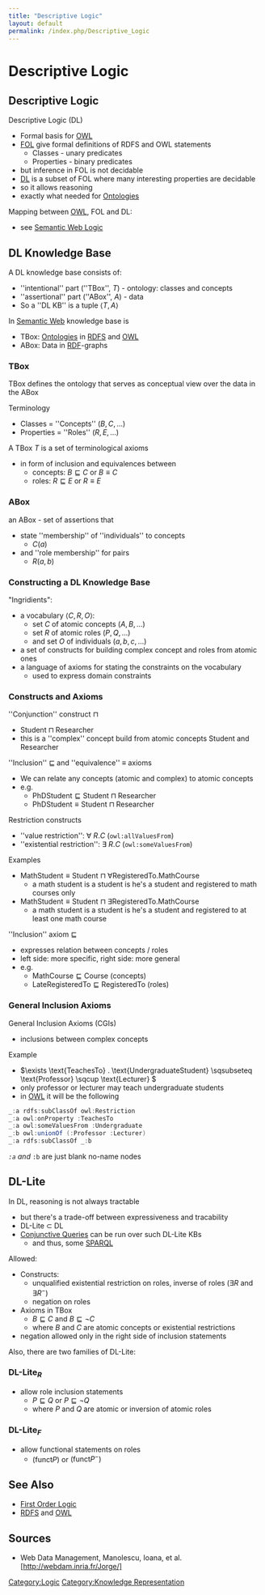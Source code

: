 ```yaml
---
title: "Descriptive Logic"
layout: default
permalink: /index.php/Descriptive_Logic
---
```


# Descriptive Logic

## Descriptive Logic
Descriptive Logic (DL)
- Formal basis for [OWL](OWL)
- [FOL](First_Order_Logic) give formal definitions of RDFS and OWL statements 
  - Classes - unary predicates
  - Properties - binary predicates
- but inference in FOL is not decidable
- [DL](Descriptive_Logic) is a subset of FOL where many interesting properties are decidable 
- so it allows reasoning 
- exactly what needed for [Ontologies](Ontologies)


Mapping between [OWL](OWL), FOL and DL: 
- see [Semantic Web Logic](Semantic_Web_Logic)


## DL Knowledge Base
A DL knowledge base consists of:
- ''intentional'' part (''TBox'', $T$) - ontology: classes and concepts
- ''assertional'' part (''ABox'', $A$) - data
- So a ''DL KB'' is a tuple $\langle T, A\rangle$


In [Semantic Web](Semantic_Web) knowledge base is
- TBox: [Ontologies](Ontologies) in [RDFS](RDFS) and [OWL](OWL)
- ABox: Data in [RDF](RDF)-graphs


### TBox
TBox defines the ontology that serves as conceptual view over the data in the ABox


Terminology
- Classes = ''Concepts'' ($B, C, ...$)
- Properties = ''Roles'' ($R, E, ...$)


A TBox $T$ is a set of terminological axioms
- in form of inclusion and equivalences between
  - concepts: $B \sqsubseteq C$ or $B \equiv C$
  - roles: $R \sqsubseteq E$ or $R \equiv E$

### ABox
an ABox - set of assertions that 
- state ''membership'' of ''individuals'' to concepts 
  - $C(a)$
- and ''role membership'' for pairs
  - $R(a, b)$


### Constructing a DL Knowledge Base
"Ingridients": 
- a vocabulary $\langle C, R, O \rangle$:
  - set $C$ of atomic concepts ($A, B, ...$)
  - set $R$ of atomic roles ($P, Q, ...$)
  - and set $O$ of individuals ($a, b, c, ...$)
- a set of constructs for building complex concept and roles from atomic ones 
- a language of axioms for stating the constraints on the vocabulary
  - used to express domain constraints 


### Constructs and Axioms
''Conjunction'' construct $\sqcap$
- $\text{Student} \sqcap \text{Researcher}$
- this is a ''complex'' concept build from atomic concepts $\text{Student}$ and $\text{Researcher}$


''Inclusion'' $\sqsubseteq$ and ''equivalence'' $\equiv$ axioms
- We can relate any concepts (atomic and complex) to atomic concepts 
- e.g. 
  - $\text{PhDStudent} \sqsubseteq \text{Student} \sqcap \text{Researcher}$
  - $\text{PhDStudent} \equiv \text{Student} \sqcap \text{Researcher}$


Restriction constructs 
- ''value restriction'': $\forall \ R.C$ (<code>owl:allValuesFrom</code>)
- ''existential restriction'': $\exists \ R.C$ (<code>owl:someValuesFrom</code>)


Examples
- $\text{MathStudent} \equiv \text{Student} \ \sqcap \ \forall \text{RegisteredTo} . \text{MathCourse}$
  - a math student is a student is he's a student and registered to math courses only
- $\text{MathStudent} \equiv \text{Student} \ \sqcap \ \exists \text{RegisteredTo} . \text{MathCourse}$
  - a math student is a student is he's a student and registered to at least one math course


''Inclusion'' axiom  $\sqsubseteq$
- expresses relation between concepts / roles
- left side: more specific, right side: more general
- e.g.
  - $\text{MathCourse} \sqsubseteq \text{Course}$ (concepts)
  - $\text{LateRegisteredTo} \sqsubseteq \text{RegisteredTo}$ (roles)


### General Inclusion Axioms
General Inclusion Axioms (CGIs)
- inclusions between complex concepts

Example
- $\exists \text{TeachesTo} . \text{UndergraduateStudent} \sqsubseteq \text{Professor} \sqcup \text{Lecturer} $
- only professor or lecturer may teach undergraduate students 
- in [OWL](OWL) it will be the following

```actionscript 3
_:a rdfs:subClassOf owl:Restriction
_:a owl:onProperty :TeachesTo
_:a owl:someValuesFrom :Undergraduate 
_:b owl:unionOf (:Professor :Lecturer)
_:a rdfs:subClassOf _:b
```

<code>_:a</code> and <code>_:b</code> are just blank no-name nodes


## DL-Lite
In DL, reasoning is not always tractable
- but there's a trade-off between expressiveness and tracability
- DL-Lite $\subset$ DL
- [Conjunctive Queries](Conjunctive_Query) can be run over such DL-Lite KBs 
  - and thus, some [SPARQL](SPARQL)


Allowed:
- Constructs:
  - unqualified existential restriction on roles, inverse of roles ($\exists R$ and $\exists R^-$)
  - negation on roles
- Axioms in TBox
  - $B \sqsubseteq C$ and $B \sqsubseteq \lnot C$
  - where $B$ and $C$ are atomic concepts or existential restrictions
- negation allowed only in the right side of inclusion statements 

Also, there are two families of DL-Lite:

### DL-Lite${}_R$
- allow role inclusion statements 
  - $P \sqsubseteq Q$ or $P \sqsubseteq \lnot Q$ 
  - where $P$ and $Q$ are atomic or inversion of atomic roles


### DL-Lite${}_F$
- allow functional statements on roles
  - $(\text{funct} P)$ or $(\text{funct} P^-)$



## See Also
- [First Order Logic](First_Order_Logic)
- [RDFS](RDFS) and [OWL](OWL)

## Sources
- Web Data Management, Manolescu, Ioana, et al. [http://webdam.inria.fr/Jorge/]

[Category:Logic](Category_Logic)
[Category:Knowledge Representation](Category_Knowledge_Representation)